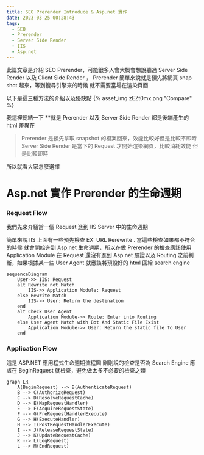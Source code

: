 ```yaml
---
title: SEO Prerender Introduce & Asp.net 實作
date: 2023-03-25 00:28:43
tags:
  - SEO
  - Prerender
  - Server Side Render
  - IIS
  - Asp.net
---
```


此篇文章是介紹 SEO Prerender，可能很多人會大概會想說聽過 Server Side Render 以及 Client Side Render ，
Prerender 簡單來說就是預先將網頁 snap shot 起來，等到搜尋引擎來的時候 就不需要當場在渲染頁面

以下是這三種方法的介紹以及優缺點
{% asset_img zEZt0mx.png "Compare" %}

我這裡總結一下
\*\*就是 Prerender 以及 Server Side Render 都是後端產生的 html 差異在

> Prerender 是預先拿取 snapshot 的檔案回來，效能比較好但是比較不即時
> Server Side Render 是當下的 Request 才開始渲染網頁，比較消耗效能 但是比較即時

所以就看大家怎麼選擇

# Asp.net 實作 Prerender 的生命週期

### Request Flow

我們先來介紹當一個 Request 進到 IIS Server 中的生命週期

簡單來說 IIS 上面有一些預先檢查 EX: URL Rerewrite . 當這些檢查如果都不符合的時候
就會開始進到 Asp.net 生命週期，所以在做 Prerender 的檢查應該使用 Application Module
在 Request 還沒有進到 Asp.net 驗證以及 Routing 之前判斷，如果根據某一些 User Agent 就應該將預設好的 html
回給 search engine

```mermaid
sequenceDiagram
    User->> IIS: Request
    alt Rewrite not Match
        IIS->> Application Module: Request
    else Rewrite Match
        IIS->> User: Return the destination
    end
    alt Check User Agent
        Application Module->> Route: Enter into Routing
    else User Agent Match with Bot And Static File Exist
        Application Module->> User: Return the static file To User
    end
```

### Application Flow

這是 ASP.NET 應用程式生命週期流程圖
剛剛說的檢查是否為 Search Engine 應該在 BeginRequest 就檢查，避免做太多不必要的檢查之類

```mermaid
graph LR
    A(BeginRequest) --> B(AuthenticateRequest)
    B --> C(AuthorizeRequest)
    C --> D(ResolveRequestCache)
    D --> E(MapRequestHandler)
    E --> F(AcquireRequestState)
    F --> G(PreRequestHandlerExecute)
    G --> H(ExecuteHandler)
    H --> I(PostRequestHandlerExecute)
    I --> J(ReleaseRequestState)
    J --> K(UpdateRequestCache)
    K --> L(LogRequest)
    L --> M(EndRequest)
```
